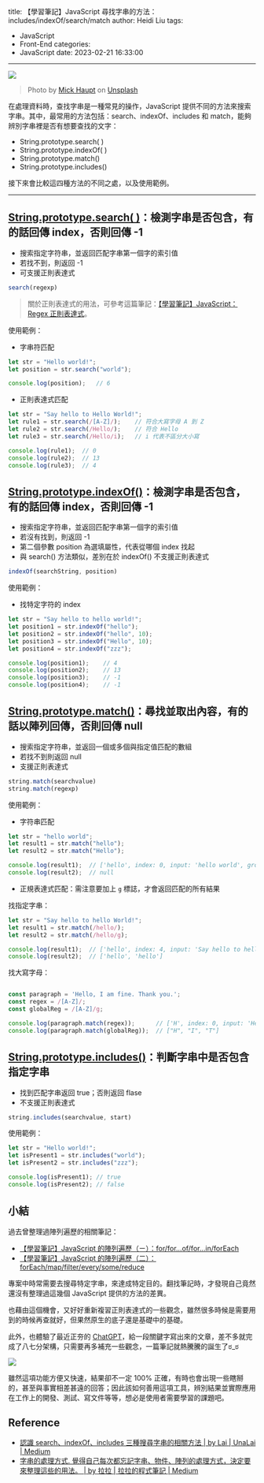 title: 【學習筆記】JavaScript 尋找字串的方法：includes/indexOf/search/match
author: Heidi Liu
tags:
  - JavaScript
  - Front-End
categories:
  - JavaScript
date: 2023-02-21 16:33:00
---

![](https://i.imgur.com/nZfxv6r.jpg)
> Photo by <a href="https://unsplash.com/@rocinante_11?utm_source=unsplash&utm_medium=referral&utm_content=creditCopyText">Mick Haupt</a> on <a href="https://unsplash.com/photos/eQ2Z9ay9Wws?utm_source=unsplash&utm_medium=referral&utm_content=creditCopyText">Unsplash</a>
  
在處理資料時，查找字串是一種常見的操作，JavaScript 提供不同的方法來搜索字串。其中，最常用的方法包括：search、indexOf、includes 和 match，能夠辨別字串裡是否有想要查找的文字：

- String.prototype.search( )
- String.prototype.indexOf( )
- String.prototype.match()
- String.prototype.includes()

接下來會比較這四種方法的不同之處，以及使用範例。

<!--more-->

---

## [String.prototype.search( )](https://developer.mozilla.org/en-US/docs/Web/JavaScript/Reference/Global_Objects/String/search)：檢測字串是否包含，有的話回傳 index，否則回傳 -1

- 搜索指定字符串，並返回匹配字串第一個字的索引值
- 若找不到，則返回 -1
- 可支援正則表達式

```jsx
search(regexp)
```

> 關於正則表達式的用法，可參考這篇筆記：[【學習筆記】JavaScript：Regex 正則表達式](https://heidiliu2020.github.io/regex/)。

使用範例：

- 字串符匹配

```jsx
let str = "Hello world!";
let position = str.search("world");

console.log(position);   // 6
```

- 正則表達式匹配

```jsx
let str = "Say hello to Hello World!";
let rule1 = str.search(/[A-Z]/);    // 符合大寫字母 A 到 Z
let rule2 = str.search(/Hello/);    // 符合 Hello
let rule3 = str.search(/Hello/i);   // i 代表不區分大小寫

console.log(rule1);  // 0
console.log(rule2);  // 13
console.log(rule3);  // 4
```

## [String.prototype.indexOf()](https://developer.mozilla.org/en-US/docs/Web/JavaScript/Reference/Global_Objects/String/indexOf)：檢測字串是否包含，有的話回傳 index，否則回傳 -1

- 搜索指定字符串，並返回匹配字串第一個字的索引值
- 若沒有找到，則返回 -1
- 第二個參數 position 為選填屬性，代表從哪個 index 找起
- 與 search() 方法類似，差別在於 indexOf() 不支援正則表達式

```jsx
indexOf(searchString, position)
```

使用範例：

- 找特定字符的 index

```jsx
let str = "Say hello to hello world!";
let position1 = str.indexOf("hello");
let position2 = str.indexOf("hello", 10);
let position3 = str.indexOf("Hello", 10);
let position4 = str.indexOf("zzz");

console.log(position1);    // 4
console.log(position2);    // 13
console.log(position3);    // -1
console.log(position4);    // -1
```

## [String.prototype.match()](https://developer.mozilla.org/en-US/docs/Web/JavaScript/Reference/Global_Objects/String/match)：尋找並取出內容，有的話以陣列回傳，否則回傳 null

- 搜索指定字符串，並返回一個或多個與指定值匹配的數組
- 若找不到則返回 null
- 支援正則表達式

```jsx
string.match(searchvalue)
string.match(regexp)
```

使用範例：

- 字符串匹配

```jsx
let str = "hello world";
let result1 = str.match("hello");
let result2 = str.match("Hello");

console.log(result1);  // ['hello', index: 0, input: 'hello world', groups: undefined]
console.log(result2);  // null

```

- 正規表達式匹配：需注意要加上 `g` 標誌，才會返回匹配的所有結果

找指定字串：

```jsx
let str = "Say hello to hello World!";
let result1 = str.match(/hello/);
let result2 = str.match(/hello/g);

console.log(result1);  // ['hello', index: 4, input: 'Say hello to hello World!', groups: undefined]
console.log(result2);  // ['hello', 'hello']

```

找大寫字母：

```jsx

const paragraph = 'Hello, I am fine. Thank you.';
const regex = /[A-Z]/;
const globalReg = /[A-Z]/g;

console.log(paragraph.match(regex));      // ['H', index: 0, input: 'Hello, I am fine. Thank you.', groups: undefined]
console.log(paragraph.match(globalReg));  // ["H", "I", "T"]
```

## [String.prototype.includes()](https://developer.mozilla.org/zh-CN/docs/Web/JavaScript/Reference/Global_Objects/String/includes)：判斷字串中是否包含指定字串

- 找到匹配字串返回 true；否則返回 flase
- 不支援正則表達式

```jsx
string.includes(searchvalue, start)
```

使用範例：

```jsx
let str = "Hello world!";
let isPresent1 = str.includes("world");
let isPresent2 = str.includes("zzz");

console.log(isPresent1); // true
console.log(isPresent2); // false
```

## 小結

過去曾整理過陣列遍歷的相關筆記：

- [【學習筆記】JavaScript 的陣列遍歷（ㄧ）：for/for...of/for...in/forEach](https://heidiliu2020.github.io/javascript-for-loop/)
- [【學習筆記】JavaScript 的陣列遍歷（二）：forEach/map/filter/every/some/reduce](https://heidiliu2020.github.io/javascript-native-array/)

專案中時常需要去搜尋特定字串，來達成特定目的。翻找筆記時，才發現自己竟然還沒有整理過這幾個 JavaScript 提供的方法的差異。

也藉由這個機會，又好好重新複習正則表達式的一些觀念，雖然很多時候是需要用到的時候再查就好，但果然原生的底子還是基礎中的基礎。

此外，也體驗了最近正夯的 [ChatGPT](https://openai.com/blog/chatgpt/)，給一段關鍵字寫出來的文章，差不多就完成了八七分架構，只需要再多補充一些觀念，一篇筆記就熱騰騰的誕生了ಠ_ಠ

![](https://i.imgur.com/Fd2VwfC.png)

雖然這項功能方便又快速，結果卻不一定 100% 正確，有時也會出現一些瞎掰的，甚至與事實相差甚遠的回答；因此該如何善用這項工具，辨別結果並實際應用在工作上的開發、測試、寫文件等等，想必是使用者需要學習的課題吧。

## Reference

- [認識 search、indexOf、includes 三種搜尋字串的相關方法 | by Lai | UnaLai | Medium](https://medium.com/unalai/%E8%AA%8D%E8%AD%98-search-indexof-includes-%E4%B8%89%E7%A8%AE%E6%90%9C%E5%B0%8B%E5%AD%97%E4%B8%B2%E7%9A%84%E7%9B%B8%E9%97%9C%E6%96%B9%E6%B3%95-704856176952)
- [<JavaScript>字串的處理方式. 覺得自己每次都忘記字串、物件、陣列的處理方式，決定要來整理這些的用法。 | by 拉拉 | 拉拉的程式筆記 | Medium](https://medium.com/%E6%8B%89%E6%8B%89%E7%9A%84%E7%A8%8B%E5%BC%8F%E7%AD%86%E8%A8%98/%E5%AD%97%E4%B8%B2%E7%9A%84%E8%99%95%E7%90%86%E6%96%B9%E5%BC%8F-793037c1182)